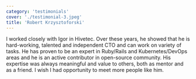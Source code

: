 ```yaml
---
category: 'testimonials'
cover: './testimonial-3.jpeg'
title: 'Robert Krzysztoforski'
---
```


I worked closely with Igor in Hivetec. Over these years, he showed that he is hard-working, talented and independent CTO and can work on variety of tasks. He has proven to be an expert in Ruby/Rails and Kubernetes/DevOps areas and he is an active contributor in open-source community. His expertise was always meaningful and value to others, both as mentor and as a friend. I wish I had opportunity to meet more people like him.
